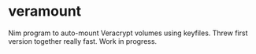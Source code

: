 # veramount
Nim program to auto-mount Veracrypt volumes using keyfiles. Threw first version together really fast. Work in progress.
